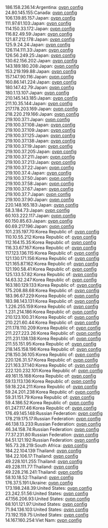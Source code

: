 186.158.236.14:Argentina: [ovpn config](vpn/186_158_236_14.ovpn)  
24.80.145.155:Canada: [ovpn config](vpn/24_80_145_155.ovpn)  
106.139.85.157:Japan: [ovpn config](vpn/106_139_85_157.ovpn)  
111.97.61.103:Japan: [ovpn config](vpn/111_97_61_103.ovpn)  
114.150.33.172:Japan: [ovpn config](vpn/114_150_33_172.ovpn)  
116.82.49.59:Japan: [ovpn config](vpn/116_82_49_59.ovpn)  
121.87.212.178:Japan: [ovpn config](vpn/121_87_212_178.ovpn)  
125.9.24.24:Japan: [ovpn config](vpn/125_9_24_24.ovpn)  
126.114.111.33:Japan: [ovpn config](vpn/126_114_111_33.ovpn)  
126.56.249.25:Japan: [ovpn config](vpn/126_56_249_25.ovpn)  
130.62.156.202:Japan: [ovpn config](vpn/130_62_156_202.ovpn)  
143.189.180.208:Japan: [ovpn config](vpn/143_189_180_208.ovpn)  
153.219.199.88:Japan: [ovpn config](vpn/153_219_199_88.ovpn)  
157.147.90.116:Japan: [ovpn config](vpn/157_147_90_116.ovpn)  
160.86.141.224:Japan: [ovpn config](vpn/160_86_141_224.ovpn)  
180.147.42.79:Japan: [ovpn config](vpn/180_147_42_79.ovpn)  
180.1.13.107:Japan: [ovpn config](vpn/180_1_13_107.ovpn)  
210.145.143.185:Japan: [ovpn config](vpn/210_145_143_185.ovpn)  
211.10.35.144:Japan: [ovpn config](vpn/211_10_35_144.ovpn)  
217.178.203.169:Japan: [ovpn config](vpn/217_178_203_169.ovpn)  
218.220.219.166:Japan: [ovpn config](vpn/218_220_219_166.ovpn)  
219.100.37.1:Japan: [ovpn config](vpn/219_100_37_1.ovpn)  
219.100.37.108:Japan: [ovpn config](vpn/219_100_37_108.ovpn)  
219.100.37.109:Japan: [ovpn config](vpn/219_100_37_109.ovpn)  
219.100.37.125:Japan: [ovpn config](vpn/219_100_37_125.ovpn)  
219.100.37.138:Japan: [ovpn config](vpn/219_100_37_138.ovpn)  
219.100.37.19:Japan: [ovpn config](vpn/219_100_37_19.ovpn)  
219.100.37.205:Japan: [ovpn config](vpn/219_100_37_205.ovpn)  
219.100.37.211:Japan: [ovpn config](vpn/219_100_37_211.ovpn)  
219.100.37.213:Japan: [ovpn config](vpn/219_100_37_213.ovpn)  
219.100.37.22:Japan: [ovpn config](vpn/219_100_37_22.ovpn)  
219.100.37.4:Japan: [ovpn config](vpn/219_100_37_4.ovpn)  
219.100.37.50:Japan: [ovpn config](vpn/219_100_37_50.ovpn)  
219.100.37.58:Japan: [ovpn config](vpn/219_100_37_58.ovpn)  
219.100.37.67:Japan: [ovpn config](vpn/219_100_37_67.ovpn)  
219.100.37.7:Japan: [ovpn config](vpn/219_100_37_7.ovpn)  
219.100.37.90:Japan: [ovpn config](vpn/219_100_37_90.ovpn)  
220.148.165.183:Japan: [ovpn config](vpn/220_148_165_183.ovpn)  
58.3.184.73:Japan: [ovpn config](vpn/58_3_184_73.ovpn)  
60.103.222.117:Japan: [ovpn config](vpn/60_103_222_117.ovpn)  
60.150.85.63:Japan: [ovpn config](vpn/60_150_85_63.ovpn)  
60.69.217.196:Japan: [ovpn config](vpn/60_69_217_196.ovpn)  
101.235.197.70:Korea Republic of: [ovpn config](vpn/101_235_197_70.ovpn)  
110.10.55.212:Korea Republic of: [ovpn config](vpn/110_10_55_212.ovpn)  
112.164.15.35:Korea Republic of: [ovpn config](vpn/112_164_15_35.ovpn)  
116.33.67.167:Korea Republic of: [ovpn config](vpn/116_33_67_167.ovpn)  
117.123.136.115:Korea Republic of: [ovpn config](vpn/117_123_136_115.ovpn)  
121.130.171.156:Korea Republic of: [ovpn config](vpn/121_130_171_156.ovpn)  
121.165.87.162:Korea Republic of: [ovpn config](vpn/121_165_87_162.ovpn)  
121.190.58.41:Korea Republic of: [ovpn config](vpn/121_190_58_41.ovpn)  
125.133.57.82:Korea Republic of: [ovpn config](vpn/125_133_57_82.ovpn)  
14.63.32.247:Korea Republic of: [ovpn config](vpn/14_63_32_247.ovpn)  
163.180.129.133:Korea Republic of: [ovpn config](vpn/163_180_129_133.ovpn)  
175.208.88.68:Korea Republic of: [ovpn config](vpn/175_208_88_68.ovpn)  
183.96.67.229:Korea Republic of: [ovpn config](vpn/183_96_67_229.ovpn)  
183.98.143.131:Korea Republic of: [ovpn config](vpn/183_98_143_131.ovpn)  
1.226.255.159:Korea Republic of: [ovpn config](vpn/1_226_255_159.ovpn)  
1.231.214.186:Korea Republic of: [ovpn config](vpn/1_231_214_186.ovpn)  
210.123.100.31:Korea Republic of: [ovpn config](vpn/210_123_100_31.ovpn)  
210.221.60.44:Korea Republic of: [ovpn config](vpn/210_221_60_44.ovpn)  
211.178.110.209:Korea Republic of: [ovpn config](vpn/211_178_110_209.ovpn)  
211.227.223.26:Korea Republic of: [ovpn config](vpn/211_227_223_26.ovpn)  
211.231.138.138:Korea Republic of: [ovpn config](vpn/211_231_138_138.ovpn)  
211.55.151.95:Korea Republic of: [ovpn config](vpn/211_55_151_95.ovpn)  
218.145.158.196:Korea Republic of: [ovpn config](vpn/218_145_158_196.ovpn)  
218.150.36.105:Korea Republic of: [ovpn config](vpn/218_150_36_105.ovpn)  
220.126.31.57:Korea Republic of: [ovpn config](vpn/220_126_31_57.ovpn)  
221.163.37.140:Korea Republic of: [ovpn config](vpn/221_163_37_140.ovpn)  
222.120.232.101:Korea Republic of: [ovpn config](vpn/222_120_232_101.ovpn)  
49.161.15.168:Korea Republic of: [ovpn config](vpn/49_161_15_168.ovpn)  
59.13.113.136:Korea Republic of: [ovpn config](vpn/59_13_113_136.ovpn)  
59.18.224.211:Korea Republic of: [ovpn config](vpn/59_18_224_211.ovpn)  
59.24.201.238:Korea Republic of: [ovpn config](vpn/59_24_201_238.ovpn)  
59.31.151.79:Korea Republic of: [ovpn config](vpn/59_31_151_79.ovpn)  
59.4.186.52:Korea Republic of: [ovpn config](vpn/59_4_186_52.ovpn)  
61.247.117.46:Korea Republic of: [ovpn config](vpn/61_247_117_46.ovpn)  
176.49.145.148:Russian Federation: [ovpn config](vpn/176_49_145_148.ovpn)  
178.219.175.17:Russian Federation: [ovpn config](vpn/178_219_175_17.ovpn)  
46.138.13.233:Russian Federation: [ovpn config](vpn/46_138_13_233.ovpn)  
46.34.158.74:Russian Federation: [ovpn config](vpn/46_34_158_74.ovpn)  
77.37.231.80:Russian Federation: [ovpn config](vpn/77_37_231_80.ovpn)  
84.51.121.192:Russian Federation: [ovpn config](vpn/84_51_121_192.ovpn)  
165.73.28.219:South Africa: [ovpn config](vpn/165_73_28_219.ovpn)  
184.22.104.139:Thailand: [ovpn config](vpn/184_22_104_139.ovpn)  
184.22.106.17:Thailand: [ovpn config](vpn/184_22_106_17.ovpn)  
49.228.101.255:Thailand: [ovpn config](vpn/49_228_101_255.ovpn)  
49.228.111.77:Thailand: [ovpn config](vpn/49_228_111_77.ovpn)  
49.228.216.241:Thailand: [ovpn config](vpn/49_228_216_241.ovpn)  
58.10.18.52:Thailand: [ovpn config](vpn/58_10_18_52.ovpn)  
176.37.5.191:Ukraine: [ovpn config](vpn/176_37_5_191.ovpn)  
173.198.248.39:United States: [ovpn config](vpn/173_198_248_39.ovpn)  
23.242.51.56:United States: [ovpn config](vpn/23_242_51_56.ovpn)  
47.156.206.93:United States: [ovpn config](vpn/47_156_206_93.ovpn)  
68.101.121.97:United States: [ovpn config](vpn/68_101_121_97.ovpn)  
71.94.136.103:United States: [ovpn config](vpn/71_94_136_103.ovpn)  
73.192.159.75:United States: [ovpn config](vpn/73_192_159_75.ovpn)  
14.167.160.254:Viet Nam: [ovpn config](vpn/14_167_160_254.ovpn)  
